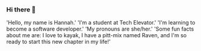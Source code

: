 ### Hi there 👋

<!--
**schomakerh14/schomakerh14** is a ✨ _special_ ✨ repository because its `README.md` (this file) appears on your GitHub profile.

Here are some ideas to get you started:

- 🔭 I’m currently working on ...
- 🌱 I’m currently learning ...
- 👯 I’m looking to collaborate on ...
- 🤔 I’m looking for help with ...
- 💬 Ask me about ...
- 📫 How to reach me: ...
- 😄 Pronouns: ...
- ⚡ Fun fact: ...
-->
'Hello, my name is Hannah.'
'I'm a student at Tech Elevator.'
'I'm learning to become a software developer.'
'My pronouns are she/her.'
'Some fun facts about me are: I love to kayak, I have a pitt-mix named Raven, and I'm so ready to start this new chapter in my life!'